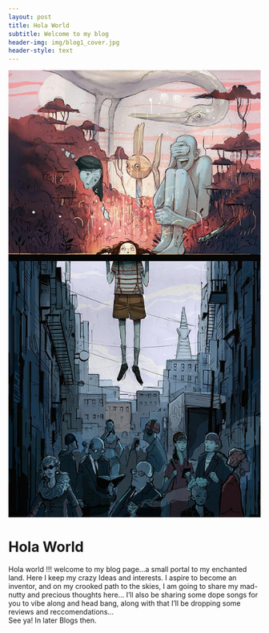 ```yaml
---
layout: post
title: Hola World
subtitle: Welcome to my blog
header-img: img/blog1_cover.jpg
header-style: text
---
```


![blog1 image](/img/blog1.jpg)

# Hola World
Hola world !!! welcome to my blog page...a small portal to my enchanted land. Here I keep my crazy Ideas and interests. I aspire to become an inventor, and on my crooked path to the skies, I am going to share my mad-nutty and precious thoughts here... I’ll also be sharing some dope songs for you to vibe along and head bang, along with that I’ll be dropping some reviews and reccomendations…
<br>
See ya! In later Blogs then.
